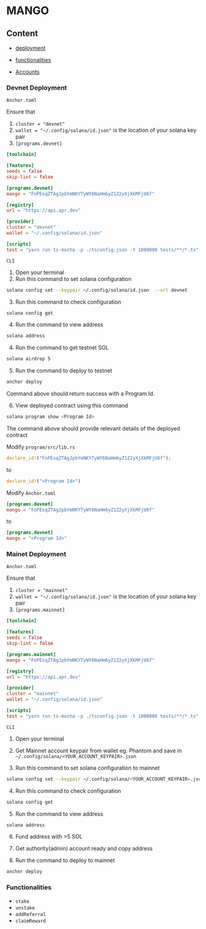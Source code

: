 # MANGO

## Content

- [deployment](#deployment)

- [functionalities](#functionalities)

- [Accounts](#accounts)

### Devnet Deployment

`Anchor.toml`

Ensure that

1. `cluster = "devnet"`
2. `wallet = "~/.config/solana/id.json"` is the location of your solana key pair
3. `[programs.devnet]`

```toml
[toolchain]

[features]
seeds = false
skip-lint = false

[programs.devnet]
mango = "FnPEsqZTAgJpbYmNKYTyWY6NaHm6yZ1Z2yXjXkMFjU6f"

[registry]
url = "https://api.apr.dev"

[provider]
cluster = "devnet"
wallet = "~/.config/solana/id.json"

[scripts]
test = "yarn run ts-mocha -p ./tsconfig.json -t 1000000 tests/**/*.ts"
```

`CLI`

1. Open your terminal
2. Run this command to set solana configuration

```bash
solana config set --keypair ~/.config/solana/id.json  --url devnet
```

3. Run this command to check configuration

```bash
solana config get  
```

4. Run the command to view address

```bash
solana address
```

4. Run the command to get testnet SOL

```bash
solana airdrop 5
```

5. Run the command to deploy to testnet

```bash
anchor deploy 
```

Command above should return success with a Program Id.

6. View deployed contract using this command

```bash
solana program show <Program Id>
```

The command above should provide relevant details of the deployed contract

Modify `program/src/lib.rs`

```rust
declare_id!("FnPEsqZTAgJpbYmNKYTyWY6NaHm6yZ1Z2yXjXkMFjU6f");
```

to

```rust
declare_id!("<Program Id>")
```

Modify `Anchor.toml`

```toml
[programs.devnet]
mango = "FnPEsqZTAgJpbYmNKYTyWY6NaHm6yZ1Z2yXjXkMFjU6f"
```

to

```toml
[programs.devnet]
mango = "<Program Id>"
```

### Mainet Deployment

`Anchor.toml`

Ensure that

1. `cluster = "mainnet"`
2. `wallet = "~/.config/solana/id.json"` is the location of your solana key pair
3. `[programs.mainnet]`

```toml
[toolchain]

[features]
seeds = false
skip-lint = false

[programs.mainnet]
mango = "FnPEsqZTAgJpbYmNKYTyWY6NaHm6yZ1Z2yXjXkMFjU6f"

[registry]
url = "https://api.apr.dev"

[provider]
cluster = "mainnet"
wallet = "~/.config/solana/id.json"

[scripts]
test = "yarn run ts-mocha -p ./tsconfig.json -t 1000000 tests/**/*.ts"
```

`CLI`

1. Open your terminal
2. Get Mainnet account keypair from wallet eg. Phantom and save in  `~/.config/solana/<YOUR_ACCOUNT_KEYPAIR>.json`

3. Run this command to set solana configuration to mainnet

```bash
solana config set --keypair ~/.config/solana/<YOUR_ACCOUNT_KEYPAIR>.json  --url mainnet
```

4. Run this command to check configuration

```bash
solana config get  
```

5. Run the command to view address

```bash
solana address
```

6. Fund address with  >5 SOL

7. Get authority(admin) account ready and copy address

8. Run the command to deploy to mainnet

```bash
anchor deploy 
```

### Functionalities

- `stake`
- `unstake`
- `addReferral`
- `claimReward`

